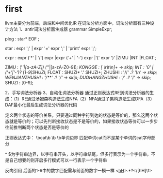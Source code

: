 # first
llvm主要分为前端，后端和中间优化IR
在词法分析方面中，词法分析器有三种设计方法
1、antlr词法分析器生成器
grammar SimpleExpr;

plog : star* EOF ;

star : expr ';'
     | expr '=' expr ';'
     | 'print' expr ';';

expr :  expr ('*' | '/') expr
        |expr ('+' | '-') expr
        |'(' expr ')'
        |ZIMU
        |INT
        |FLOAT
        ;


ZIMU : ('_'|[a-zA-Z]) ('_'|[a-zA-Z0-9])*;
KONGGE : [ \r\t\n]+ -> skip;
INT : '0' | ('+'|'-')? [1-9]SHUZI*;
FLOAT : SHUZI* '.' SHUZI+;
ZHUSHI : '//' .*? '\n' -> skip;
WENJIANZHUSHI : '/**' .*? '*/' -> skip;
DUOHANGZHUSHI : '/*' .*? '*/' -> skip;
SHUZI : [0-9];

2、手写词法分析器
3、自动化词法分析器
通过正则表达式RE到词法分析器的生成：（1）RE通过汤姆森构造法生成NFA（2）NFA通过子集构造法生成DFA（3）DAF最小化最后生成词法分析器的代码

定义两个状态的等价关系，只要通过同种字符到达的状态是等价的，那么这两个状态就是等价的；可以先判断接收状态是不是等价的，如果接收状态等价可以一步步往前推判断两个状态是否是等价的

正则表达式中：
\bcat\b
\b    \b单词边界
匹配单词cat而不是某个单词的cat字母部分

^    $为字符串边界，以字符串开头，以字符串结尾，但多行表示为一个字符串，不是自己想要的则开启多行模式可以一行表示一个字符串

反向引用
后面的1-6中的数字匹配需与前面的数字一模一样
<[hH]([1-6])>.*?<\/[hH]\1>
